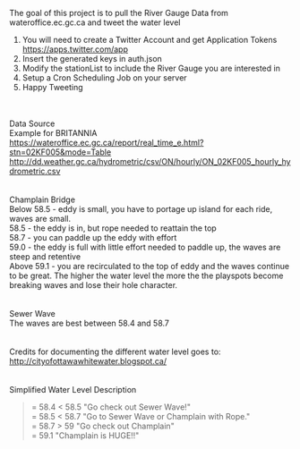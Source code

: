 The goal of this project is to pull the River Gauge Data from wateroffice.ec.gc.ca and tweet the water level <br>

1) You will need to create a Twitter Account and get Application Tokens
https://apps.twitter.com/app
2) Insert the generated keys in auth.json
3) Modify the stationList to include the River Gauge you are interested in
3) Setup a Cron Scheduling Job on your server
4) Happy Tweeting

<br><br>
Data Source<br>
Example for BRITANNIA<br>
https://wateroffice.ec.gc.ca/report/real_time_e.html?stn=02KF005&mode=Table <br>
http://dd.weather.gc.ca/hydrometric/csv/ON/hourly/ON_02KF005_hourly_hydrometric.csv <br>
<br><br>
Champlain Bridge<br>
Below 58.5 - eddy is small, you have to portage up island for each ride, waves are small.<br>
58.5 - the eddy is in, but rope needed to reattain the top<br>
58.7 - you can paddle up the eddy with effort<br>
59.0 - the eddy is full with little effort needed to paddle up, the waves are steep and retentive<br>
Above 59.1 - you are recirculated to the top of eddy and the waves continue to be great. The higher the water level the more the the playspots become breaking waves and lose their hole character.<br>
<br><br>
Sewer Wave<br>
The waves are best between 58.4 and 58.7<br>
<br><br>
Credits for documenting the different water level goes to:<br>
http://cityofottawawhitewater.blogspot.ca/ <br>
<br><br>
Simplified Water Level Description<br>
>= 58.4 < 58.5     "Go check out Sewer Wave!"<br>
>= 58.5 < 58.7     "Go to Sewer Wave or Champlain with Rope."<br>
>= 58.7 > 59       "Go check out Champlain"<br>
>= 59.1           "Champlain is HUGE!!"<br>
